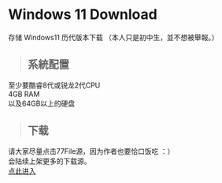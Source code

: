 # Windows 11 Download
存储 Windows11 历代版本下载
（本人只是初中生，並不想被舉報。）
> ## 系統配置
至少要酷睿8代或锐龙2代CPU   
4GB RAM   
以及64GB以上的硬盘    
> ## 下载   
请大家尽量点击77File源，因为作者也要恰口饭吃 ：）   
会陆续上架更多的下载源。   
[点此进入](https://bob0800.github.io/win11)
